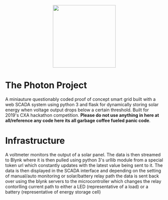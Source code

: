 <p align="center">
  <img src="https://user-images.githubusercontent.com/32593795/61183173-3d822c80-a670-11e9-8155-c0ab0703f866.png" height="200" width="200"/>
</p>

# The Photon Project
A miniauture questionably coded proof of concept smart grid built with a web SCADA system using python 3 and flask for dynamically storing 
solar energy when voltage output drops below a certain threshold. Built for 2019's CXA hackathon competition. 
<b>Please do not use anything in here at all/reference any code here its all garbage coffee fueled panic code</b>. 


# Infrastructure
A voltmeter monitors the output of a solar panel. The data is then streamed to Blynk where it is then pulled using python 3's urllib 
module from a special token url which constantly updates with the latest value being sent to it. The data is then displayed in the SCADA
interface and depending on the setting of manual/auto monitoring or solar/battery relay path the data is sent back over using the blynk
servers to the microcontroller which changes the relay contorlling current path to either a LED (representative of a load) or a battery
(representative of energy storage cell)
